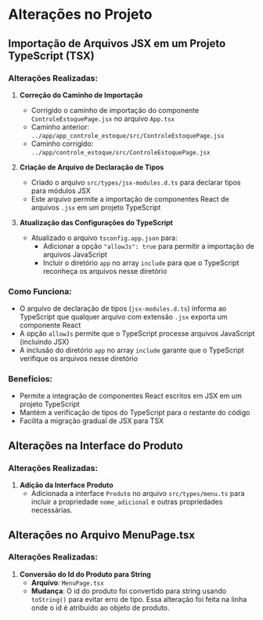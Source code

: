 # Alterações no Projeto

## Importação de Arquivos JSX em um Projeto TypeScript (TSX)

### Alterações Realizadas:

1. **Correção do Caminho de Importação**
   - Corrigido o caminho de importação do componente `ControleEstoquePage.jsx` no arquivo `App.tsx`
   - Caminho anterior: `../app/app_controle_estoque/src/ControleEstoquePage.jsx`
   - Caminho corrigido: `../app/controle_estoque/src/ControleEstoquePage.jsx`

2. **Criação de Arquivo de Declaração de Tipos**
   - Criado o arquivo `src/types/jsx-modules.d.ts` para declarar tipos para módulos JSX
   - Este arquivo permite a importação de componentes React de arquivos `.jsx` em um projeto TypeScript

3. **Atualização das Configurações do TypeScript**
   - Atualizado o arquivo `tsconfig.app.json` para:
     - Adicionar a opção `"allowJs": true` para permitir a importação de arquivos JavaScript
     - Incluir o diretório `app` no array `include` para que o TypeScript reconheça os arquivos nesse diretório

### Como Funciona:

- O arquivo de declaração de tipos (`jsx-modules.d.ts`) informa ao TypeScript que qualquer arquivo com extensão `.jsx` exporta um componente React
- A opção `allowJs` permite que o TypeScript processe arquivos JavaScript (incluindo JSX)
- A inclusão do diretório `app` no array `include` garante que o TypeScript verifique os arquivos nesse diretório

### Benefícios:

- Permite a integração de componentes React escritos em JSX em um projeto TypeScript
- Mantém a verificação de tipos do TypeScript para o restante do código
- Facilita a migração gradual de JSX para TSX 

## Alterações na Interface do Produto

### Alterações Realizadas:

1. **Adição da Interface Produto**
   - Adicionada a interface `Produto` no arquivo `src/types/menu.ts` para incluir a propriedade `nome_adicional` e outras propriedades necessárias.

## Alterações no Arquivo MenuPage.tsx

### Alterações Realizadas:

1. **Conversão do Id do Produto para String**
   - **Arquivo**: `MenuPage.tsx`
   - **Mudança**: O id do produto foi convertido para string usando `toString()` para evitar erro de tipo. Essa alteração foi feita na linha onde o id é atribuído ao objeto de produto.